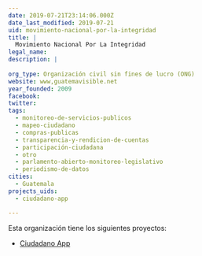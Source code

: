 ```yaml
---
date: 2019-07-21T23:14:06.000Z
date_last_modified: 2019-07-21
uid: movimiento-nacional-por-la-integridad
title: |
  Movimiento Nacional Por La Integridad
legal_name: 
description: |
  
org_type: Organización civil sin fines de lucro (ONG)
website: www,guatemavisible.net
year_founded: 2009
facebook: 
twitter: 
tags:
  - monitoreo-de-servicios-publicos
  - mapeo-ciudadano
  - compras-publicas
  - transparencia-y-rendicion-de-cuentas
  - participación-ciudadana
  - otro
  - parlamento-abierto-monitoreo-legislativo
  - periodismo-de-datos
cities: 
  - Guatemala
projects_uids:
  - ciudadano-app

---
```


Esta organización tiene los siguientes proyectos:

- [Ciudadano App](/proyectos/ciudadano-app)
